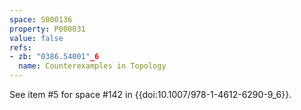 ```yaml
---
space: S000136
property: P000031
value: false
refs:
- zb: "0386.54001"_6
  name: Counterexamples in Topology
---
```


See item #5 for space #142 in {{doi:10.1007/978-1-4612-6290-9_6}}.

